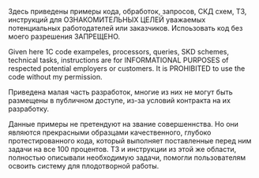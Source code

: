 Здесь приведены примеры кода, обработок, запросов, СКД схем, ТЗ, инструкций для ОЗНАКОМИТЕЛЬНЫХ ЦЕЛЕЙ уважаемых потенциальных работодателей или заказчиков.
Испоьзовать код без моего разрешения ЗАПРЕЩЕНО.

Given here 1C code exampeles, processors, queries, SKD schemes, technical tasks, instructions  are for INFORMATIONAL PURPOSES of respected potential employers or customers.
It is PROHIBITED to use the code without my permission.

Приведена малая часть разработок, многие из них не могут быть размещены в публичном доступе, из-за условий контракта на их разработку.

Данные примеры не претендуют на звание совершеннства. Но они являются прекрасными образцами качественного, глубоко протестированного кода, который выполняет поставленные перед ним задачи на все 100 процентов. ТЗ и инструкции из этой же области, полностью описывали необходимую задачи, помогли пользователям освоить систему для плодотворной работы. 


